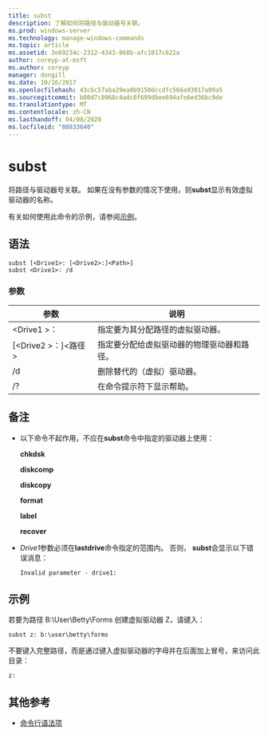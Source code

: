 ```yaml
---
title: subst
description: 了解如何将路径与驱动器号关联。
ms.prod: windows-server
ms.technology: manage-windows-commands
ms.topic: article
ms.assetid: 3e69234c-2312-4343-868b-afc1017c622a
author: coreyp-at-msft
ms.author: coreyp
manager: dongill
ms.date: 10/16/2017
ms.openlocfilehash: 43cbc57aba29ea0b9150dccdfc566a93017a09a5
ms.sourcegitcommit: b00d7c8968c4adc8f699dbee694afe6ed36bc9de
ms.translationtype: MT
ms.contentlocale: zh-CN
ms.lasthandoff: 04/08/2020
ms.locfileid: "80833640"
---
```

# <a name="subst"></a>subst



将路径与驱动器号关联。 如果在没有参数的情况下使用，则**subst**显示有效虚拟驱动器的名称。

有关如何使用此命令的示例，请参阅[示例](#BKMK_examples)。

## <a name="syntax"></a>语法

```
subst [<Drive1>: [<Drive2>:]<Path>] 
subst <Drive1>: /d
```

### <a name="parameters"></a>参数

|参数|说明|
|---------|-----------|
|\<Drive1 >：|指定要为其分配路径的虚拟驱动器。|
|[\<Drive2 >：]\<路径 >|指定要分配给虚拟驱动器的物理驱动器和路径。|
|/d|删除替代的（虚拟）驱动器。|
|/?|在命令提示符下显示帮助。|

## <a name="remarks"></a>备注

-   以下命令不起作用，不应在**subst**命令中指定的驱动器上使用：

    **chkdsk**

    **diskcomp**

    **diskcopy**

    **format**

    **label**

    **recover**
-   *Drive1*参数必须在**lastdrive**命令指定的范围内。 否则， **subst**会显示以下错误消息：

    `Invalid parameter - drive1:`

## <a name="examples"></a><a name="BKMK_examples"></a>示例

若要为路径 B:\User\Betty\Forms 创建虚拟驱动器 Z，请键入：
```
subst z: b:\user\betty\forms 
```
不要键入完整路径，而是通过键入虚拟驱动器的字母并在后面加上冒号，来访问此目录：
```
z: 
```

## <a name="additional-references"></a>其他参考

- [命令行语法项](command-line-syntax-key.md)